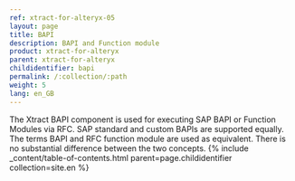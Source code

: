 ```yaml
---
ref: xtract-for-alteryx-05
layout: page
title: BAPI 
description: BAPI and Function module
product: xtract-for-alteryx
parent: xtract-for-alteryx
childidentifier: bapi
permalink: /:collection/:path
weight: 5
lang: en_GB
---
```

The Xtract BAPI component is used for executing SAP BAPI or Function Modules via RFC.
SAP standard and custom BAPIs are supported equally. The terms BAPI and RFC function module are used as equivalent. There is no substantial difference between the two concepts.
{% include _content/table-of-contents.html parent=page.childidentifier collection=site.en %}
